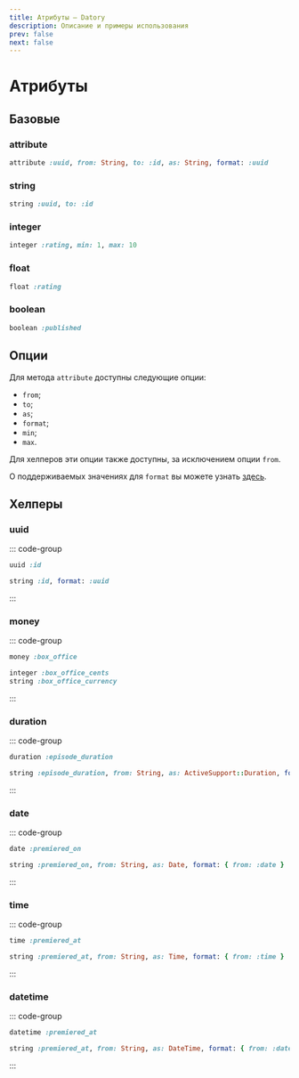```yaml
---
title: Атрибуты — Datory
description: Описание и примеры использования
prev: false
next: false
---
```


# Атрибуты

## Базовые

### attribute

```ruby
attribute :uuid, from: String, to: :id, as: String, format: :uuid
```

### string

```ruby
string :uuid, to: :id
```

### integer

```ruby
integer :rating, min: 1, max: 10
```

### float

```ruby
float :rating
```

### boolean

```ruby
boolean :published
```

## Опции

Для метода `attribute` доступны следующие опции:

- `from`;
- `to`;
- `as`;
- `format`;
- `min`;
- `max`.

Для хелперов эти опции также доступны, за исключением опции `from`.

О поддерживаемых значениях для `format` вы можете узнать [здесь](../../../guide/options/dynamic.md#опция-format).

## Хелперы

### uuid

::: code-group

```ruby [Пример]
uuid :id
```

```ruby [Эквивалент]
string :id, format: :uuid
```

:::

### money

::: code-group

```ruby [Пример]
money :box_office
```

```ruby [Эквивалент]
integer :box_office_cents
string :box_office_currency
```

:::

### duration

::: code-group

```ruby [Пример]
duration :episode_duration
```

```ruby [Эквивалент]
string :episode_duration, from: String, as: ActiveSupport::Duration, format: { from: :duration }
```

:::

### date

::: code-group

```ruby [Пример]
date :premiered_on
```

```ruby [Эквивалент]
string :premiered_on, from: String, as: Date, format: { from: :date }
```

:::

### time

::: code-group

```ruby [Пример]
time :premiered_at
```

```ruby [Эквивалент]
string :premiered_at, from: String, as: Time, format: { from: :time }
```

:::

### datetime

::: code-group

```ruby [Пример]
datetime :premiered_at
```

```ruby [Эквивалент]
string :premiered_at, from: String, as: DateTime, format: { from: :datetime }
```

:::
